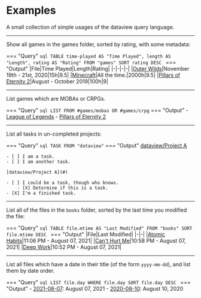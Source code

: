 # Examples

A small collection of simple usages of the dataview query language.

---

Show all games in the games folder, sorted by rating, with some metadata:

=== "Query"
    ```sql
    TABLE
      time-played AS "Time Played",
      length AS "Length",
      rating AS "Rating"
    FROM "games"
    SORT rating DESC
    ```
=== "Output"
    |File|Time Played|Length|Rating|
    |-|-|-|-|
    |[Outer Wilds](#)|November 19th - 21st, 2020|15h|9.5|
    |[Minecraft](#)|All the time.|2000h|9.5|
    |[Pillars of Eternity 2](#)|August - October 2019|100h|9|

---

List games which are MOBAs or CRPGs.

=== "Query"
    ``` sql
    LIST FROM #games/mobas OR #games/crpg
    ```
=== "Output"
    - [League of Legends](#)
    - [Pillars of Eternity 2](#)

---

List all tasks in un-completed projects:

=== "Query"
    ``` sql
    TASK FROM "dataview"
    ```
=== "Output"
    [dataview/Project A](#)

    - [ ] I am a task.
    - [ ] I am another task.

    [dataview/Project A](#)

    - [ ] I could be a task, though who knows.
        - [X] Determine if this is a task.
    - [X] I'm a finished task.

---

List all of the files in the `books` folder, sorted by the last time you modified the file:

=== "Query"
    ```sql
    TABLE file.mtime AS "Last Modified"
    FROM "books"
    SORT file.mtime DESC
    ```
=== "Output"
    |File|Last Modified|
    |-|-|
    |[Atomic Habits](#)|11:06 PM - August 07, 2021|
    |[Can't Hurt Me](#)|10:58 PM - August 07, 2021|
    |[Deep Work](#)|10:52 PM - August 07, 2021|

---

List all files which have a date in their title (of the form `yyyy-mm-dd`), and list them by date order.

=== "Query"
    ```sql
    LIST file.day WHERE file.day
    SORT file.day DESC
    ```
=== "Output"
    - [2021-08-07](#): August 07, 2021
    - [2020-08-10](#): August 10, 2020
